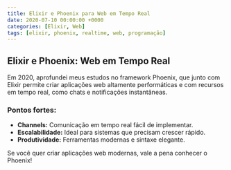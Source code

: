 ```yaml
---
title: Elixir e Phoenix para Web em Tempo Real
date: 2020-07-10 00:00:00 +0000
categories: [Elixir, Web]
tags: [elixir, phoenix, realtime, web, programação]
---
```


## Elixir e Phoenix: Web em Tempo Real

Em 2020, aprofundei meus estudos no framework Phoenix, que junto com Elixir permite criar aplicações web altamente performáticas e com recursos em tempo real, como chats e notificações instantâneas.

### Pontos fortes:
- **Channels:** Comunicação em tempo real fácil de implementar.
- **Escalabilidade:** Ideal para sistemas que precisam crescer rápido.
- **Produtividade:** Ferramentas modernas e sintaxe elegante.

Se você quer criar aplicações web modernas, vale a pena conhecer o Phoenix! 